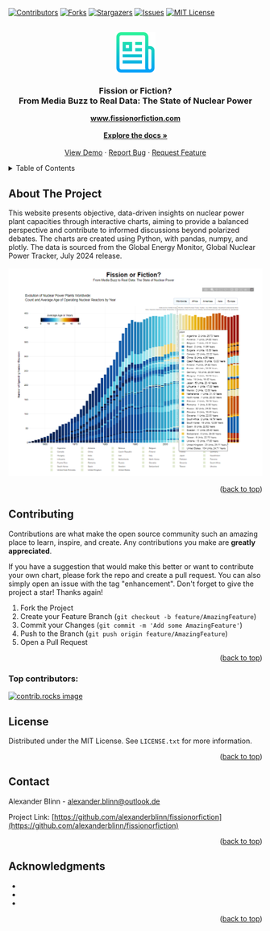 <a id="readme-top"></a>

[![Contributors][contributors-shield]][contributors-url]
[![Forks][forks-shield]][forks-url]
[![Stargazers][stars-shield]][stars-url]
[![Issues][issues-shield]][issues-url]
[![MIT License][license-shield]][license-url]



<!-- PROJECT LOGO -->
<br />
<div align="center">
  <a href="https://github.com/alexanderblinn/fissionorfiction">
    <img src="images/logo.png" alt="Logo" width="80" height="80">
  </a>

<h3 align="center">Fission or Fiction?<br />From Media Buzz to Real Data: The State of Nuclear Power</h3>
    <p align="center">
    <a href="https://fissionorfiction.com"><strong>www.fissionorfiction.com</strong></a>
    <br />
    <br />
    <a href="https://github.com/alexanderblinn/fissionorfiction"><strong>Explore the docs »</strong></a>
    <br />
    <br />
    <a href="https://github.com/alexanderblinn/fissionorfiction">View Demo</a>
    ·
    <a href="https://github.com/alexanderblinn/fissionorfiction/issues/new?labels=bug&template=bug-report---.md">Report Bug</a>
    ·
    <a href="https://github.com/alexanderblinn/fissionorfiction/issues/new?labels=enhancement&template=feature-request---.md">Request Feature</a>
  </p>
</div>



<!-- TABLE OF CONTENTS -->
<details>
  <summary>Table of Contents</summary>
  <ol>
    <li>
      <a href="#about-the-project">About The Project</a>
    <li><a href="#contributing">Contributing</a></li>
    <li><a href="#license">License</a></li>
    <li><a href="#contact">Contact</a></li>
    <li><a href="#acknowledgments">Acknowledgments</a></li>
  </ol>
</details>



<!-- ABOUT THE PROJECT -->
## About The Project

This website presents objective, data-driven insights on nuclear power plant capacities through interactive charts, aiming to provide a balanced perspective and contribute to informed discussions beyond polarized debates.
The charts are created using Python, with pandas, numpy, and plotly. The data is sourced from the Global Energy Monitor, Global Nuclear Power Tracker, July 2024 release.
<br />
<br />
[![Product Name Screen Shot][product-screenshot]](https://fissionorfiction.com)

<p align="right">(<a href="#readme-top">back to top</a>)</p>


<!-- CONTRIBUTING -->
## Contributing

Contributions are what make the open source community such an amazing place to learn, inspire, and create. Any contributions you make are **greatly appreciated**.

If you have a suggestion that would make this better or want to contribute your own chart, please fork the repo and create a pull request. You can also simply open an issue with the tag "enhancement".
Don't forget to give the project a star! Thanks again!

1. Fork the Project
2. Create your Feature Branch (`git checkout -b feature/AmazingFeature`)
3. Commit your Changes (`git commit -m 'Add some AmazingFeature'`)
4. Push to the Branch (`git push origin feature/AmazingFeature`)
5. Open a Pull Request

<p align="right">(<a href="#readme-top">back to top</a>)</p>

### Top contributors:

<a href="https://github.com/alexanderblinn/fissionorfiction/graphs/contributors">
  <img src="https://contrib.rocks/image?repo=alexanderblinn/fissionorfiction" alt="contrib.rocks image" />
</a>



<!-- LICENSE -->
## License

Distributed under the MIT License. See `LICENSE.txt` for more information.

<p align="right">(<a href="#readme-top">back to top</a>)</p>



<!-- CONTACT -->
## Contact

Alexander Blinn - alexander.blinn@outlook.de

Project Link: [https://github.com/alexanderblinn/fissionorfiction](https://github.com/alexanderblinn/fissionorfiction)

<p align="right">(<a href="#readme-top">back to top</a>)</p>



<!-- ACKNOWLEDGMENTS -->
## Acknowledgments

* []()
* []()
* []()

<p align="right">(<a href="#readme-top">back to top</a>)</p>



<!-- MARKDOWN LINKS & IMAGES -->
<!-- https://www.markdownguide.org/basic-syntax/#reference-style-links -->
[contributors-shield]: https://img.shields.io/github/contributors/alexanderblinn/fissionorfiction.svg?style=for-the-badge
[contributors-url]: https://github.com/alexanderblinn/fissionorfiction/graphs/contributors
[forks-shield]: https://img.shields.io/github/forks/alexanderblinn/fissionorfiction.svg?style=for-the-badge
[forks-url]: https://github.com/alexanderblinn/fissionorfiction/network/members
[stars-shield]: https://img.shields.io/github/stars/alexanderblinn/fissionorfiction.svg?style=for-the-badge
[stars-url]: https://github.com/alexanderblinn/fissionorfiction/stargazers
[issues-shield]: https://img.shields.io/github/issues/alexanderblinn/fissionorfiction.svg?style=for-the-badge
[issues-url]: https://github.com/alexanderblinn/fissionorfiction/issues
[license-shield]: https://img.shields.io/github/license/alexanderblinn/fissionorfiction.svg?style=for-the-badge
[license-url]: https://github.com/alexanderblinn/fissionorfiction/blob/master/LICENSE.txt
[product-screenshot]: images/screenshot.png
